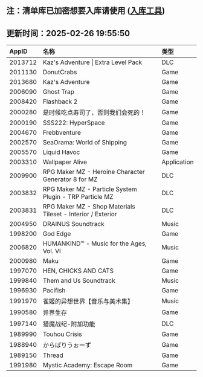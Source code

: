 ## 注：清单库已加密想要入库请使用 ([入库工具](https://github.com/BlankTMing/ManifestAutoUpdate/releases))

## 更新时间：2025-02-26 19:55:50
| AppID | 名称 | 类型  |
| :-------------------- | :----------------------------- | :----------- |
| 2013712 | Kaz's Adventure \| Extra Level Pack| DLC |
| 2011130 | DonutCrabs| Game |
| 2013680 | Kaz's Adventure| Game |
| 2006090 | Ghost Trap| Game |
| 2008420 | Flashback 2| Game |
| 2000280 | 是时候吃点寿司了，否则我们会死的！| Game |
| 2000190 | SSS222: HyperSpace| Game |
| 2004670 | Frebbventure| Game |
| 2002570 | SeaOrama: World of Shipping| Game |
| 2005570 | Liquid Havoc| Game |
| 2003310 | Wallpaper Alive| Application |
| 2009900 | RPG Maker MZ - Heroine Character Generator 8 for MZ| DLC |
| 2003832 | RPG Maker MZ - Particle System Plugin - TRP Particle MZ| DLC |
| 2003831 | RPG Maker MZ - Shop Materials Tileset - Interior / Exterior| DLC |
| 2004950 | DRAINUS Soundtrack| Music |
| 1998200 | God Edge| Game |
| 2006820 | HUMANKIND™ - Music for the Ages, Vol. VI| Music |
| 2000980 | Maku| Game |
| 1997070 | HEN, CHICKS AND CATS| Game |
| 1999840 | Them and Us Soundtrack| Music |
| 1996930 | Pacifish| Game |
| 1991970 | 雀姬的异想世界【音乐与美术集】| Music |
| 1990580 | 异界生存| Game |
| 1997140 | 猎魔战纪-附加功能| DLC |
| 1989990 | Touhou Crisis| Game |
| 1988940 | からぱりうぉーず| Game |
| 1989150 | Thread| Game |
| 1991980 | Mystic Academy: Escape Room| Game |
